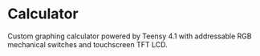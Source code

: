 # Calculator

Custom graphing calculator powered by Teensy 4.1 with addressable RGB mechanical switches and touchscreen TFT LCD.

